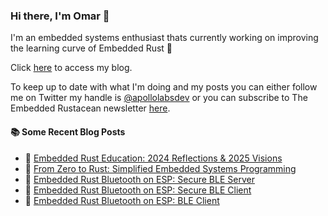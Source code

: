 ### Hi there, I'm Omar 👋

I'm an embedded systems enthusiast thats currently working on improving the learning curve of Embedded Rust 🦀

Click [here](https://apollolabsblog.hashnode.dev/) to access my blog.

To keep up to date with what I'm doing and my posts you can either follow me on Twitter my handle is [@apollolabsdev](https://twitter.com/apollolabsbin) or you can subscribe to The Embedded Rustacean newsletter [here](https://www.theembeddedrustacean.com/subscribe).

<!--
**apollolabsdev/apollolabsdev** is a ✨ _special_ ✨ repository because its `README.md` (this file) appears on your GitHub profile.

Here are some ideas to get you started:

- 🔭 I’m currently working on ...
- 🌱 I’m currently learning ...
- 👯 I’m looking to collaborate on ...
- 🤔 I’m looking for help with ...
- 💬 Ask me about ...
- 📫 How to reach me: ...
- 😄 Pronouns: ...
- ⚡ Fun fact: ...
-->


#### :books: Some Recent Blog Posts
<!-- BLOGPOSTS:START -->
 - 💫 [Embedded Rust Education: 2024 Reflections &amp; 2025 Visions](https://blog.theembeddedrustacean.com/embedded-rust-education-2024-reflections-2025-visions)
 - 🌮 [From Zero to Rust: Simplified Embedded Systems Programming](https://blog.theembeddedrustacean.com/from-zero-to-rust-simplified-embedded-systems-programming)
 - 💫 [Embedded Rust Bluetooth on ESP: Secure BLE Server](https://blog.theembeddedrustacean.com/embedded-rust-bluetooth-on-esp-secure-ble-server)
 - 🚀 [Embedded Rust Bluetooth on ESP: Secure BLE Client](https://blog.theembeddedrustacean.com/embedded-rust-bluetooth-on-esp-secure-ble-client)
 - 💫 [Embedded Rust Bluetooth on ESP: BLE Client](https://blog.theembeddedrustacean.com/embedded-rust-bluetooth-on-esp-ble-client)<!-- BLOGPOSTS:END -->
